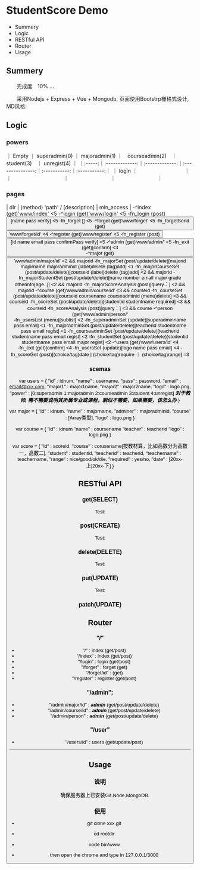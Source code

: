 # StudentScore Demo

- Summery
- Logic
- RESTful API
- Router
- Usage

## Summery

　　完成度　10% ...

　　采用Nodejs + Express + Vue + Mongodb, 页面使用Bootstrp栅格式设计, MD风格:

## Logic

### powers

｜ Empty ｜ superadmin(0) ｜ majoradmin(1) ｜　courseadmin(2)　｜ student(3)　｜ unregist(4) ｜
｜:-----:｜:-------------:｜:-------------:｜:---------------:｜:-----------:｜:-----------:｜
｜ login ｜　　　　　　　　　｜　　　　　　　　　｜　　　　　　　　　　｜　　　　　　　　｜　　　　　　　　｜

### pages
| dir | (method) <show> 'path' / [description] | min_access |
-^index    (get)'www/index'    <5
 -^login    (get)'www/login'    <5
  -fn_login    (post)<button>[name pass verify]    <5
   -fn_forget    <link>[]    <5
  -^forget    (get)'www/forget'    <5
   -fn_forgetSend    (get)<button>'www/forget/id'    <4
 -^register    (get)'www/register'    <5
  -fn_register    (post)<button>[id name email pass confirmPass verify]    <5
 -^admin    (get)'www/admin/'    <5
  -fn_exit    (get)<nav-button>[confirm]    <3  
  -^major    (get)<button>'www/admin/major/id'    <2 && majorid
   -fn_majorSet    (post/update/delete)<tag>[majorid majorname majoradminid (label)delete (tag)add]    <1
    -fn_majorCourseSet    (post/update/delete)<tag>[courseid (label)delete (tag)add]    <2 && majorid
    -fn_majorStudentSet    (post/update/delete)<tag>[name number email major grade otherinfo{age..}]    <2 && majorid
    -fn_majorScoreAnalysis    (post)[query：]    <2 && majorid
  -^course    (get)'www/admin/course/id'    <3 && courseid
   -fn_courseSet    (post/update/delete)<tag>[courseid coursename courseadminid (menu)delete]    <3 && courseid
    -fn_scoreSet    (post/update/delete)<tag>[<filter>studentid studentname <filter>required]    <3 && courseid
    -fn_scoreAnalysis    (post)[query：]    <3 && course
  -^person    (get)'www/admin/person/'  
   -fn_usersList    (menu)[sublist]    <2
    -fn_superadminSet    (update)[superadminname pass email]    <1
    -fn_majoradminSet    (post/update/delete)<list>[teacherid studentname pass email regist]    <1
    -fn_courseadminSet    (post/update/delete)<list>[teacherid studentname pass email regist]    <2
    -fn_studentSet    (post/update/delete)<list>[studentid studentname pass email major regist]    <2
 -^users    (get)'www/users/id'    <4  
  -fn_exit    (get)[confirm]    <4
  -fn_usersSet    (update)[logo name pass email]    <4
  -fn_scoreGet    (post)[(choice/tag)date | (choice/tag)require ｜ (choice/tag)range]    =3

### scemas
var users = {
  "id" : idnum,
  "name" : username,
  "pass" : password,
  "email" : email@xxx.com,
  "major1" : major1name,
  "major2" : major2name,
  "logo" : logo.png,
  "power" : [0:superadmin 1:majoradmin 2:courseadmin 3:student 4:unregist]
  ***对于教师, 需不需要说明其所属专业或课程，貌似不需要，如果需要，该怎么办***
}

var major = {
  "id" : idnum,
  "name" : majorname,
  "adminer" : majoradminid,
  "course" : [Array类型],
  "logo" : logo.png
}

var course = {
  "id" : idnum
  "name" : coursename
  "teacher" : teacherid
  "logo" : logo.png
}

var score = {
  "id" : scoreid,
  "course" : corusename[按教材算，比如高数分为高数一，高数二],
  "student" : studentid,
  "teacherid" : teacherid,
  "teachername" : teachername,
  "range" : nice/good/ok/die,
  "required" : yes/no,
  "date" : [20xx-上|20xx-下]
}

## RESTful API


### get(SELECT)
Test:
### post(CREATE)
Test:
### delete(DELETE)
Test:
### put(UPDATE)
Test:
### patch(UPDATE)

## Router

### "/"
- "/" : index (get/post)
- "/index" : index (get/post)
- "/login" : login (get/post)
- "/forget" : forget (get)
- "/forget/id" : (get)
- "/register" : register (get/post)

### "/admin":
- "/admin/major/id" : ***admin*** (get/post/update/delete)
- "/admin/course/id" : ***admin*** (get/post/update/delete)
- "/admin/person" : ***admin*** (get/post/update/delete)

### "/user"
- "/users/id" : users (get/update/post)

---

## Usage

### 说明
　　确保服务器上已安装Git,Node,MongoDB.

### 使用
- git clone xxx.git
- cd rootdir
- node bin/www

- then open the chrome and type in 127.0.0.1/3000
